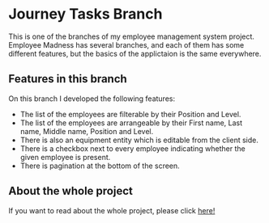 # Journey Tasks Branch
This is one of the branches of my employee management system project. Employee Madness has several branches, and each of them has some different features, but the basics of the applictaion is the same everywhere.

## Features in this branch
On this branch I developed the following features:
<ul>
  <li>The list of the employees are filterable by their Position and Level.</li>
  <li>The list of the employees are arrangeable by their First name, Last name, Middle name, Position and Level.</li>
  <li>There is also an equipment entity which is editable from the client side.</li>
  <li>There is a checkbox next to every employee indicating whether the given employee is present.</li>
  <li>There is pagination at the bottom of the screen.</li>
</ul>

## About the whole project
If you want to read about the whole project, please click <a href="https://github.com/CodecoolGlobal/the-employee-madness-react-LBlanka99">here!</a>
